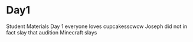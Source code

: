 # Day1
Student Materials Day 1
everyone loves cupcakesscwcw
Joseph did not in fact slay that audition
Minecraft slays

